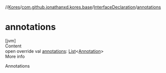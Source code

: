 //[Kores](../../index.md)/[com.github.jonathanxd.kores.base](../index.md)/[InterfaceDeclaration](index.md)/[annotations](annotations.md)



# annotations  
[jvm]  
Content  
open override val [annotations](annotations.md): [List](https://kotlinlang.org/api/latest/jvm/stdlib/kotlin.collections/-list/index.html)<[Annotation](../-annotation/index.md)>  
More info  


Annotations

  



